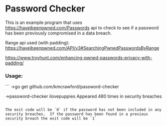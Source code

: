 <h1>Password Checker</h1>

This is an example program that uses https://haveibeenpwned.com/Passwords api to check to see if a password has been previously compromised in a data breach.

Range api used (with padding):
https://haveibeenpwned.com/API/v3#SearchingPwnedPasswordsByRange

https://www.troyhunt.com/enhancing-pwned-passwords-privacy-with-padding/

<h3>Usage:</h3>
```
->go get github.com/kmcrawford/password-checker

->password-checker ilovepuppies
Appeared 480 times in security breaches
```

The exit code will be `0` if the password has not been included in any security breaches.  If the password has been found in a previous security breach the exit code will be `1`